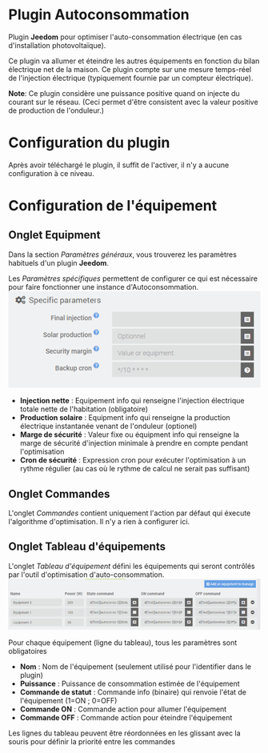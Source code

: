 # Plugin Autoconsommation

Plugin **Jeedom** pour optimiser l'auto-consommation électrique (en cas d'installation photovoltaïque).

Ce plugin va allumer et éteindre les autres équipements en fonction du bilan électrique net de la maison.
Ce plugin compte sur une mesure temps-réel de l'injection électrique (typiquement fournie par un compteur électrique).

**Note**: Ce plugin considère une puissance positive quand on injecte du courant sur le réseau.
(Ceci permet d'être consistent avec la valeur positive de production de l'onduleur.)

# Configuration du plugin
Après avoir téléchargé le plugin, il suffit de l'activer, il n'y a aucune configuration à ce niveau.

# Configuration de l'équipement
## Onglet Equipment
Dans la section *Paramètres généraux*, vous trouverez les paramètres habituels d'un plugin **Jeedom**.

Les *Paramètres spécifiques* permettent de configurer ce qui est nécessaire pour faire fonctionner une instance d'Autoconsommation.
![Paramètres spécifiques](../images/specificParameters.png)

- **Injection nette** : Equipement info qui renseigne l'injection électrique totale nette de l'habitation (obligatoire)
- **Production solaire** : Equipment info qui renseigne la production électrique instantanée venant de l'onduleur (optionel)
- **Marge de sécurité** : Valeur fixe ou équipment info qui renseigne la marge de sécurité d'injection minimale à prendre en compte pendant l'optimisation
- **Cron de sécurité** : Expression cron pour exécuter l'optimisation à un rythme régulier (au cas où le rythme de calcul ne serait pas suffisant)

## Onglet Commandes
L'onglet *Commandes* contient uniquement l'action par défaut qui éxecute l'algorithme d'optimisation.
Il n'y a rien à configurer ici.

## Onglet Tableau d'équipements

L'onglet *Tableau d'équipement* défini les équipements qui seront contrôlés par l'outil d'optimisation d'auto-consommation.
![Table d'équipement](../images/equipmentTable.png)

Pour chaque équipement (ligne du tableau), tous les paramètres sont obligatoires

- **Nom** : Nom de l'équipement (seulement utilisé pour l'identifier dans le plugin)
- **Puissance** : Puissance de consommation estimée de l'équipement
- **Commande de statut** : Commande info (binaire) qui renvoie l'état de l'équipement (1=ON ; 0=OFF)
- **Commande ON** : Commande action pour allumer l'équipement
- **Commande OFF** : Commande action pour éteindre l'équipement

Les lignes du tableau peuvent être réordonnées en les glissant avec la souris pour définir la priorité entre les commandes
